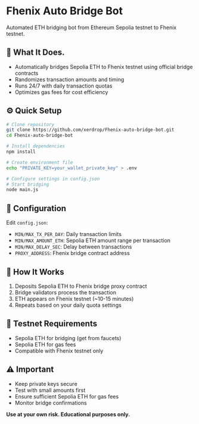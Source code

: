 
# Fhenix Auto Bridge Bot

Automated ETH bridging bot from Ethereum Sepolia testnet to Fhenix testnet.

## 🚀 What It Does.

- Automatically bridges Sepolia ETH to Fhenix testnet using official bridge contracts
- Randomizes transaction amounts and timing
- Runs 24/7 with daily transaction quotas
- Optimizes gas fees for cost efficiency

## ⚙️ Quick Setup

```bash
# Clone repository
git clone https://github.com/xerdrop/Fhenix-auto-bridge-bot.git
cd Fhenix-auto-bridge-bot

# Install dependencies
npm install

# Create environment file
echo "PRIVATE_KEY=your_wallet_private_key" > .env

# Configure settings in config.json
# Start bridging
node main.js
```

## 📝 Configuration

Edit `config.json`:
- `MIN/MAX_TX_PER_DAY`: Daily transaction limits
- `MIN/MAX_AMOUNT_ETH`: Sepolia ETH amount range per transaction  
- `MIN/MAX_DELAY_SEC`: Delay between transactions
- `PROXY_ADDRESS`: Fhenix bridge contract address

## 🌉 How It Works

1. Deposits Sepolia ETH to Fhenix bridge proxy contract
2. Bridge validators process the transaction
3. ETH appears on Fhenix testnet (~10-15 minutes)
4. Repeats based on your daily quota settings

## 🧪 Testnet Requirements

- Sepolia ETH for bridging (get from faucets)
- Sepolia ETH for gas fees
- Compatible with Fhenix testnet only

## ⚠️ Important

- Keep private keys secure
- Test with small amounts first
- Ensure sufficient Sepolia ETH for gas fees
- Monitor bridge confirmations

**Use at your own risk. Educational purposes only.**
